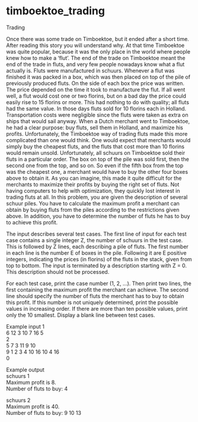 # timboektoe_trading

Trading

Once there was some trade on Timboektoe, but it ended after a short time. After reading this story you will understand why. At that time Timboektoe was quite popular, because it was the only place in the world where people knew how to make a ‘flut’. The end of the trade on Timboektoe meant the end of the trade in fluts, and very few people nowadays know what a flut actually is. Fluts were manufactured in schuurs. Whenever a flut was finished it was packed in a box, which was then placed on top of the pile of previously produced fluts. On the side of each box the price was written. The price depended on the time it took to manufacture the flut. If all went well, a flut would cost one or two florins, but on a bad day the price could easily rise to 15 florins or more. This had nothing to do with quality; all fluts had the same value. In those days fluts sold for 10 florins each in Holland. Transportation costs were negligible since the fluts were taken as extra on ships that would sail anyway. When a Dutch merchant went to Timboektoe, he had a clear purpose: buy fluts, sell them in Holland, and maximize his profits. Unfortunately, the Timboektoe way of trading fluts made this more complicated than one would think. One would expect that merchants would simply buy the cheapest fluts, and the fluts that cost more than 10 florins would remain unsold. Unfortunately, all schuurs on Timboektoe sold their fluts in a particular order. The box on top of the pile was sold first, then the second one from the top, and so on. So even if the fifth box from the top was the cheapest one, a merchant would have to buy the other four boxes above to obtain it. As you can imagine, this made it quite difficult for the merchants to maximize their profits by buying the right set of fluts. Not having computers to help with optimization, they quickly lost interest in trading fluts at all. In this problem, you are given the description of several schuur piles. You have to calculate the maximum profit a merchant can obtain by buying fluts from the piles according to the restrictions given above. In addition, you have to determine the number of fluts he has to buy to achieve this profit.

The input describes several test cases. The first line of input for each test case contains a single integer Z, the number of schuurs in the test case. This is followed by Z lines, each describing a pile of fluts. The first number in each line is the number E of boxes in the pile. Following it are E positive integers, indicating the prices (in florins) of the fluts in the stack, given from top to bottom. The input is terminated by a description starting with Z = 0. This description should not be processed.

For each test case, print the case number (1, 2, …). Then print two lines, the first containing the maximum profit the merchant can achieve. The second line should specify the number of fluts the merchant has to buy to obtain this profit. If this number is not uniquely determined, print the possible values in increasing order. If there are more than ten possible values, print only the 10 smallest. Display a blank line between test cases.

Example input
1  
6 12 3 10 7 16 5  
2  
5 7 3 11 9 10  
9 1 2 3 4 10 16 10 4 16  
0  

Example output  
schuurs 1  
Maximum profit is 8.  
Number of fluts to buy: 4  
  
schuurs 2  
Maximum profit is 40.  
Number of fluts to buy: 9 10 13  
